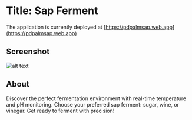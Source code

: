 # Title: Sap Ferment

The application is currently deployed at [https://pdpalmsap.web.app](https://pdpalmsap.web.app)

## Screenshot

![alt text](https://github.com/Manila-Arduino/Sap-Ferment-Website/blob/main/public/images/screenshot.png)

## About

Discover the perfect fermentation environment with real-time temperature and pH monitoring. Choose your preferred sap ferment: sugar, wine, or vinegar. Get ready to ferment with precision!
